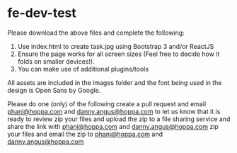 # fe-dev-test

Please download the above files and complete the following:

1. Use index.html to create task.jpg using Bootstrap 3 and/or ReactJS
2. Ensure the page works for all screen sizes (Feel free to decide how it folds on smaller devices!).
3. You can make use of additional plugins/tools

All assets are included in the images folder and the font being used in the design is Open Sans by Google.

Please do one (only) of the following
create a pull request and email phani@hoppa.com and danny.angus@hoppa.com to let us know that it is ready to review
zip your files and upload the zip to a file sharing service and share the link with phani@hoppa.com and danny.angus@hoppa.com
zip your files and email the zip to phani@hoppa.com and danny.angus@hoppa.com
